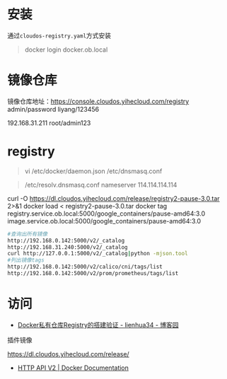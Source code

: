 

# 安装

通过`cloudos-registry.yaml`方式安装



> docker login docker.ob.local

# 镜像仓库

镜像仓库地址：https://console.cloudos.yihecloud.com/registry
admin/password
liyang/123456

192.168.31.211
root/admin123

# registry

> vi /etc/docker/daemon.json
> /etc/dnsmasq.conf

> /etc/resolv.dnsmasq.conf
nameserver 114.114.114.114

curl -O https://dl.cloudos.yihecloud.com/release/registry2-pause-3.0.tar 2>&1
docker load < registry2-pause-3.0.tar
docker tag registry.service.ob.local:5000/google_containers/pause-amd64:3.0 image.service.ob.local:5000/google_containers/pause-amd64:3.0

```sh
#查询出所有镜像
http://192.168.0.142:5000/v2/_catalog
http://192.168.31.240:5000/v2/_catalog
curl http://127.0.0.1:5000/v2/_catalog|python -mjson.tool
#列出镜像tags
http://192.168.0.142:5000/v2/calico/cni/tags/list
http://192.168.0.142:5000/v2/prom/prometheus/tags/list
```



# 访问

* [Docker私有仓库Registry的搭建验证 - lienhua34 - 博客园 ](http://www.cnblogs.com/lienhua34/p/4922130.html)

插件镜像

https://dl.cloudos.yihecloud.com/release/

* [HTTP API V2 | Docker Documentation ](https://docs.docker.com/registry/spec/api/#pulling-an-image)



